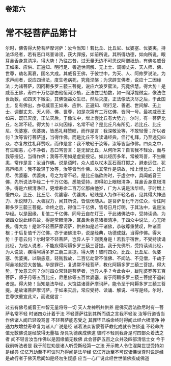 <hgroup>
  <h2>卷第六</h2>
  <h1>常不轻菩萨品第廿</h1>
</hgroup>
<p>
  尔时，佛告得大势菩萨摩诃萨：汝今当知！若比丘、比丘尼、优婆塞、优婆夷，持法华经者，若有恶口骂詈诽谤，获大罪报，如前所说。其所得功德，如向所说，眼耳鼻舌身意清净。得大势！乃往古昔，过无量无边不可思议阿僧祇劫，有佛名威音王如来、应供、正遍知、明行足、善逝世间解、无上士、调御丈夫、天人师、佛、世尊，劫名离衰，国名大成。其威音王佛，于彼世中，为天、人、阿修罗说法。为求声闻者，说应四谛法，度生老病死，究竟涅槃；为求辟支佛者，说应十二因缘法；为诸菩萨，因阿耨多罗三藐三菩提，说应六波罗蜜法，究竟佛慧。得大势！是威音王佛，寿四十万亿那由他恒河沙劫，正法住世劫数，如一阎浮提微尘，像法住世劫数，如四天下微尘，其佛饶益众生已，然后灭度。正法像法灭尽之后，于此国土，复有佛出，亦号威音王如来、应供、正遍知、明行足、善逝、世间解、无上士、调御丈夫、天人师、佛、世尊，如是次第有二万亿佛，皆同一号。最初威音王如来，既已灭度，正法灭后，于像法中，增上慢比丘有大势力。尔时，有一菩萨比丘，名常不轻。得大势！以何因缘，名常不轻？是比丘凡有所见，若比丘、比丘尼、优婆塞、优婆夷，皆悉礼拜赞叹，而作是言：我深敬汝等，不敢轻慢；所以者何？汝等皆行菩萨道，当得作佛。而是比丘不专读诵经典，但行礼拜，乃至远见四众，亦复故往礼拜赞叹，而作是言：我不敢轻于汝等，汝等皆当作佛。四众之中，有生瞋恚，心不净者，恶口骂詈言：是无智比丘，从何所来？自言我不轻汝，而与我等授记，当得作佛；我等不用如是虚妄授记。如此经历多年，常被骂詈，不生瞋恚，常作是言：汝当作佛。说是语时，众人或以杖木瓦石而打掷之，避走远住，犹高声唱言：我不敢轻于汝等，汝等皆当作佛。以其常作是语故，增上慢比丘、比丘尼、优婆塞、优婆夷，号之为常不轻。是比丘临欲终时，于虚空中，具闻威音王佛，先所说法华经二十千万亿偈，悉能受持，即得如上眼根清净，耳鼻舌身意根清净。得是六根清净已，更增寿命二百万亿那由他岁，广为人说是法华经。于时增上慢四众，比丘、比丘尼、优婆塞、优婆夷，轻贱是人为作不轻名者，见其得大神通力、乐说辩力、大善寂力，闻其所说，皆信伏随从。是菩萨复化千万亿众，令住阿耨多罗三藐三菩提。命终之后，得值二千亿佛，皆号日月灯明，于其法中，说是法华经。以是因缘，复值二千亿佛，同号云自在灯王，于此诸佛法中，受持读诵，为诸四众说此经典故，得是常眼清净，耳鼻舌身意诸根清净，于四众中说法，心无所畏。得大势！是常不轻菩萨摩诃萨，供养如是若干诸佛，恭敬尊重赞叹，种诸善根；于后复值千万亿佛，亦于诸佛法中，说是经典，功德成就，当得作佛。得大势！于意云何？尔时常不轻菩萨，岂异人乎？则我身是！若我于宿世，不受持读诵此经，为他人说者，不能疾得阿耨多罗三藐三菩提。我于先佛所，受持读诵此经，为人说故，疾得阿耨多罗三藐三菩提。得大势！彼时四众，比丘、比丘尼、优婆塞、优婆夷，以瞋恚意，轻贱我故，二百亿劫常不值佛、不闻法、不见僧，千劫于阿鼻地狱受大苦恼。毕是罪已，复遇常不轻菩萨，教化阿耨多罗三藐三菩提。得大势，于汝意云何？尔时四众常轻是菩萨者，岂异人乎？今此会中，跋陀婆罗等五百菩萨，师子月等五百比丘，尼思佛等五百优婆塞，皆于阿耨多罗三藐三菩提不退转者是。得大势！当知是法华经，大饶益诸菩萨摩诃萨，能令至于阿耨多罗三藐三菩提。是故诸菩萨摩诃萨，于如来灭后，常应受持、读诵、解说、书写是经。尔时，世尊欲重宣此义，而说偈言：
</p>
<div class="commentary">
  <span>过去有佛</span
  ><span>号威音王</span
  ><span>神智无量</span
  ><span>将导一切</span>
  <span>天人龙神</span
  ><span>所共供养</span>
  <span>是佛灭后</span
  ><span>法欲尽时</span
  ><span>有一菩萨</span
  ><span>名常不轻</span>
  <span>时诸四众</span
  ><span>计着于法</span>
  <span>不轻菩萨</span
  ><span>往到其所</span
  ><span>而语之言</span
  ><span>我不轻汝</span>
  <span>汝等行道</span
  ><span>皆当作佛</span
  ><span>诸人闻已</span
  ><span>轻毁骂詈</span>
  <span>不轻菩萨</span
  ><span>能忍受之</span>
  <span>其罪毕已</span
  ><span>临命终时</span
  ><span>得闻此经</span
  ><span>六根清净</span>
  <span>神通力故</span
  ><span>增益寿命</span
  ><span>复为诸人</span
  ><span>广说是经</span>
  <span>诸着法众</span
  ><span>皆蒙菩萨</span
  ><span>教化成就</span
  ><span>令住佛道</span>
  <span>不轻命终</span
  ><span>值无数佛</span
  ><span>说是经故</span
  ><span>得无量福</span>
  <span>渐具功德</span
  ><span>疾成佛道</span>
  <span>彼时不轻</span
  ><span>则我身是</span
  ><span>时四部众</span
  ><span>着法之者</span>
  <span>闻不轻言</span
  ><span>汝当作佛</span
  ><span>以是因缘</span
  ><span>值无数佛</span>
  <span>此会菩萨</span
  ><span>五百之众</span
  ><span>并及四部</span
  ><span>清信士女</span>
  <span>今于我前</span
  ><span>听法者是</span>
  <span>我于前世</span
  ><span>劝是诸人</span
  ><span>听受斯经</span
  ><span>第一之法</span>
  <span>开示教人</span
  ><span>令住涅槃</span
  ><span>世世受持</span
  ><span>如是经典</span>
  <span>亿亿万劫</span
  ><span>至不可议</span
  ><span>时乃得闻</span
  ><span>是法华经</span>
  <span>亿亿万劫</span
  ><span>至不可议</span
  ><span>诸佛世尊</span
  ><span>时说是经</span>
  <span>是故行者</span
  ><span>于佛灭后</span
  ><span>闻如是经</span
  ><span>勿生疑惑</span>
  <span>应当一心</span
  ><span>广说此经</span
  ><span>世世值佛</span
  ><span>疾成佛道</span>
</div>
